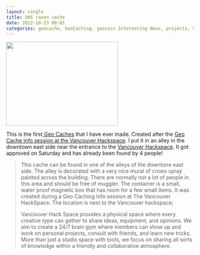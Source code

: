 ```yaml
---
layout: single
title: VHS raven cache
date: 2012-10-23 00:01
categories: geocache, GeoCaching, geocoin Interesting News, projects, Vancouver, VHS
---
```

<a style="color: #ff4b33; line-height: 24px; font-size: 16px;" href="/public/uploads/2012/10/2012-10-16-20.54.08.jpg"><img class="alignright size-medium wp-image-2923" title="2012-10-16 20.54.08" src="/public/uploads/2012/10/2012-10-16-20.54.08-300x225.jpg" alt="" width="300" height="225" /></a>

This is the first<a href="http://www.geocaching.com/seek/cache_details.aspx?wp=GC3YTZ2"> Geo Caches</a> that I have ever made. Created after the <a href="http://vancouver.hackspace.ca/wp/2012/10/10/geo-caching-and-geo-coin-night/">Geo Cache info session at the Vancouver Hackspace</a>. I put it in an alley in the downtown east side near the entrance to the <a href="http://vancouver.hackspace.ca/wp/">Vancouver Hackspace</a>. It got approved on Saturday and has already been found by 4 people!
<blockquote>This cache can be found in one of the alleys of the downtone east side. The alley is decorated with a very nice mural of crows spray painted across the building. There are normally not a lot of people in this area and should be free of muggler. The container is a small, water proof magnetic box that has room for a few small items. It was created during a Geo Caching info session at The Vancouver HackSpace.
The location is next to the Vancouver hackspace;

Vancouver Hack Space provides a physical space where every creative type can gather to share ideas, equipment, and opinions. We aim to create a 24/7 brain gym where members can show up and work on personal projects, consult with friends, and learn new tricks. More than just a studio space with tools, we focus on sharing all sorts of knowledge within a friendly and collaborative atmosphere.</blockquote>
